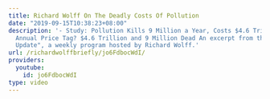 ```yaml
---
title: Richard Wolff On The Deadly Costs Of Pollution
date: "2019-09-15T10:38:23+08:00"
description: '- Study: Pollution Kills 9 Million a Year, Costs $4.6 Trillion - Pollution’s
  Annual Price Tag? $4.6 Trillion and 9 Million Dead An excerpt from the "Economic
  Update", a weekly program hosted by Richard Wolff.'
url: /richardwolffbriefly/jo6FdbocWdI/
providers:
  youtube:
    id: jo6FdbocWdI
type: video
---
```

